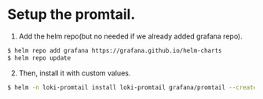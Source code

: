 # Setup the promtail.
1. Add the helm repo(but no needed if we already added grafana repo).
```sh
$ helm repo add grafana https://grafana.github.io/helm-charts
$ helm repo update
```
2. Then, install it with custom values.
```sh
$ helm -n loki-promtail install loki-promtail grafana/promtail --create-namespace --values values-update.yaml
```
